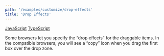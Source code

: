 ```yaml
---
path: '/examples/customize/drop-effects'
title: 'Drop Effects'
---
```


[JavaScript](https://github.com/react-dnd/react-dnd/tree/gh-pages/examples_js/05%20Customize/Drop%20Effects)
[TypeScript](https://github.com/react-dnd/react-dnd/tree/master/packages/examples/src/05%20Customize/Drop%20Effects)

Some browsers let you specify the “drop effects” for the draggable
items. In the compatible browsers, you will see a “copy” icon when you
drag the first box over the drop zone.

<customize-drop-effects></customize-drop-effects>

